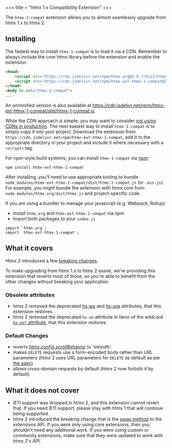 +++
title = "htmx 1.x Compatibility Extension"
+++

The `htmx-1-compat` extension allows you to almost seamlessly upgrade from htmx 1.x to htmx 2.

## Installing

The fastest way to install `htmx-1-compat` is to load it via a CDN. Remember to always include the core htmx library before the extension and enable the extension.
```HTML
<head>
    <script src="https://cdn.jsdelivr.net/npm/htmx.org@2.0.7/dist/htmx.min.js" integrity="sha384-HGfztofotfshcF7+8n44JQL2oJmowVChPTg48S+jvZoztPfvwD79OC/LTtG6dMp+" crossorigin="anonymous"></script>
    <script src="https://cdn.jsdelivr.net/npm/htmx-ext-htmx-1-compat@2.0.0" integrity="sha384-lcvVWaNjF5zPPUeeWmC0OkJ2MLqoWLlkAabuGm+EuMSTfGo5WRyHrNaAp0cJr9Pg" crossorigin="anonymous"></script>
</head>
<body hx-ext="htmx-1-compat">
...
```
An unminified version is also available at https://cdn.jsdelivr.net/npm/htmx-ext-htmx-1-compat/dist/htmx-1-compat.js.

While the CDN approach is simple, you may want to consider [not using CDNs in production](https://blog.wesleyac.com/posts/why-not-javascript-cdn). The next easiest way to install `htmx-1-compat` is to simply copy it into your project. Download the extension from `https://cdn.jsdelivr.net/npm/htmx-ext-htmx-1-compat`, add it to the appropriate directory in your project and include it where necessary with a `<script>` tag.

For npm-style build systems, you can install `htmx-1-compat` via [npm](https://www.npmjs.com/):
```shell
npm install htmx-ext-htmx-1-compat
```
After installing, you'll need to use appropriate tooling to bundle `node_modules/htmx-ext-htmx-1-compat/dist/htmx-1-compat.js` (or `.min.js`). For example, you might bundle the extension with htmx core from `node_modules/htmx.org/dist/htmx.js` and project-specific code.

If you are using a bundler to manage your javascript (e.g. Webpack, Rollup):
- Install `htmx.org` and `htmx-ext-htmx-1-compat` via npm
- Import both packages to your `index.js`
```JS
import `htmx.org`;
import `htmx-ext-htmx-1-compat`; 
```

## What it covers

Htmx 2 introduced a few [breaking changes](https://v2-0v2-0.htmx.org/migration-guide-htmx-1/).

To make upgrading from htmx 1.x to htmx 2 easier, we're providing this extension that reverts most of those, so you're
able to benefit from the other changes without breaking your application.

### Obsolete attributes

- htmx 2 removed the deprecated [hx-ws](https://htmx.org/attributes/hx-ws/)
  and [hx-sse](https://htmx.org/attributes/hx-sse/) attributes, that this extension restores.
- htmx 2 removed the deprecated `hx-on` attribute in favor of the
  wildcard [`hx-on*` attribute](https://htmx.org/attributes/hx-on/), that this extension restores.

### Default Changes

- reverts [htmx.config.scrollBehavior](https://htmx.org/reference/#config) to 'smooth'.
- makes `DELETE` requests use a form-encoded body rather than URL parameters (htmx 2 uses URL parameters for `DELETE` as
  default as per [the spec](https://www.rfc-editor.org/rfc/rfc9110.html#name-delete)).
- allows cross-domain requests by default (htmx 2 now forbids it by default).

## What it does not cover

- IE11 support was dropped in htmx 2, and this extension cannot revert that. If you need IE11 support, please stay with
  htmx 1 that will continue being supported.
- htmx 2 introduced the breaking change that is the [swap method](https://v2-0v2-0.htmx.org/api/#swap) to the extensions
  API. If you were only using core extensions, then you shouldn't need any additional work. If you were using custom or
  community extensions, make sure that they were updated to work with htmx 2's API.
